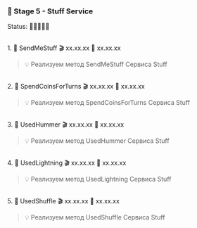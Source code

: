 ### 🥗 Stage 5 - Stuff Service

Status: 🏁🏁🏁🏁🏁

<br>1. 🧡 SendMeStuff 🎬 xx.xx.xx 🏁 xx.xx.xx

> 💡 Реализуем метод SendMeStuff Сервиса Stuff

<br>2. 🧡 SpendCoinsForTurns 🎬 xx.xx.xx 🏁 xx.xx.xx

> 💡 Реализуем метод SpendCoinsForTurns Сервиса Stuff

<br>3. 🧡 UsedHummer 🎬 xx.xx.xx 🏁 xx.xx.xx

> 💡 Реализуем метод UsedHummer Сервиса Stuff

<br>4. 🧡 UsedLightning 🎬 xx.xx.xx 🏁 xx.xx.xx

> 💡 Реализуем метод UsedLightning Сервиса Stuff

<br>5. 🧡 UsedShuffle 🎬 xx.xx.xx 🏁 xx.xx.xx

> 💡 Реализуем метод UsedShuffle Сервиса Stuff